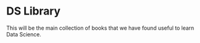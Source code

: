 # DS Library

This will be the main collection of books that we have found useful to learn Data Science.
